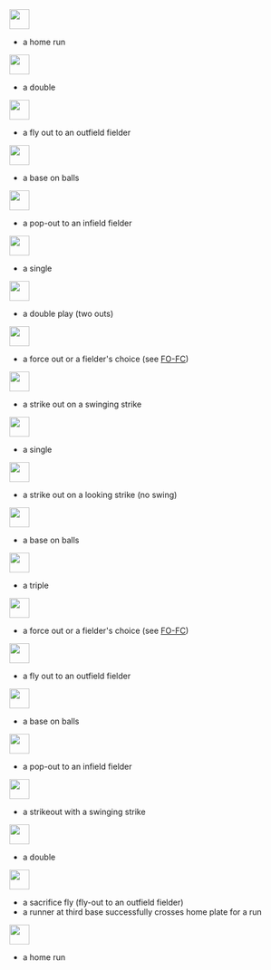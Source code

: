 <img src="z-1-1.png" height="35px"/>

- a home run

<img src="z-1-2.png" height="35px"/>

- a double

<img src="z-1-3.png" height="35px"/>

- a fly out to an outfield fielder

<img src="z-1-4.png" height="35px"/>

- a base on balls

<img src="z-1-5.png" height="35px"/>

- a pop-out to an infield fielder

<img src="z-1-6.png" height="35px"/>

- a single

<img src="z-2-2.png" height="35px"/>

- a double play (two outs)

<img src="z-2-3.png" height="35px"/>

- a force out or a fielder's choice (see [FO-FC](#fo-fc))

<img src="z-2-4.png" height="35px"/>

- a strike out on a swinging strike

<img src="z-2-5.png" height="35px"/>

- a single

<img src="z-2-6.png" height="35px"/>

- a strike out on a looking strike (no swing)

<img src="z-3-3.png" height="35px"/>

- a base on balls

<img src="z-3-4.png" height="35px"/>

- a triple

<img src="z-3-5.png" height="35px"/>

- a force out or a fielder's choice (see [FO-FC](#fo-fc))

<img src="z-3-6.png" height="35px"/>

- a fly out to an outfield fielder

<img src="z-4-4.png" height="35px"/>

- a base on balls

<img src="z-4-5.png" height="35px"/>

- a pop-out to an infield fielder

<img src="z-4-6.png" height="35px"/>

- a strikeout with a swinging strike

<img src="z-5-5.png" height="35px"/>

- a double

<img src="z-5-6.png" height="35px"/>

- a sacrifice fly (fly-out to an outfield fielder)
- a runner at third base successfully crosses home plate for a run

<img src="z-6-6.png" height="35px"/>

- a home run



